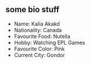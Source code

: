 ## some bio stuff

- Name: Kalia Akakd
- Nationality: Canada
- Favourite Food: Nutella
- Hobby: Watching EPL Games
- Favourite Color: Pink
- Current City: Gondor
